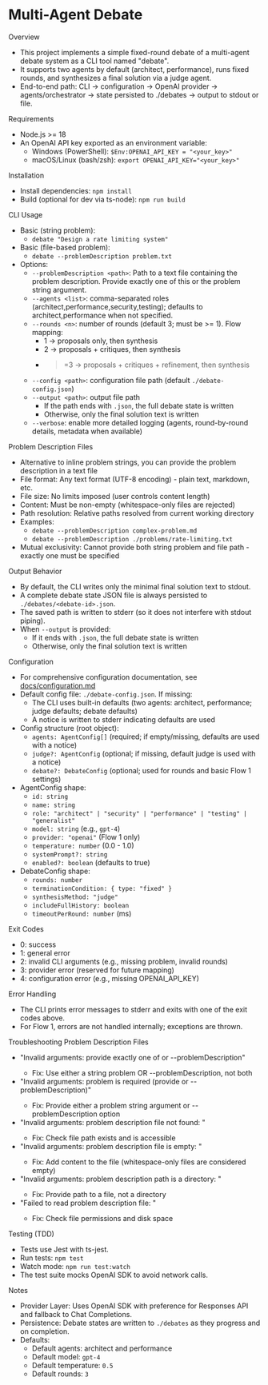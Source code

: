 # Multi-Agent Debate

Overview
- This project implements a simple fixed-round debate of a multi-agent debate system as a CLI tool named "debate".
- It supports two agents by default (architect, performance), runs fixed rounds, and synthesizes a final solution via a judge agent.
- End-to-end path: CLI → configuration → OpenAI provider → agents/orchestrator → state persisted to ./debates → output to stdout or file.

Requirements
- Node.js >= 18
- An OpenAI API key exported as an environment variable:
  - Windows (PowerShell): `$Env:OPENAI_API_KEY = "<your_key>"`
  - macOS/Linux (bash/zsh): `export OPENAI_API_KEY="<your_key>"`

Installation
- Install dependencies: `npm install`
- Build (optional for dev via ts-node): `npm run build`

CLI Usage
- Basic (string problem):
  - `debate "Design a rate limiting system"`
- Basic (file-based problem):
  - `debate --problemDescription problem.txt`
- Options:
  - `--problemDescription <path>`: Path to a text file containing the problem description. Provide exactly one of this or the problem string argument.
  - `--agents <list>`: comma-separated roles (architect,performance,security,testing); defaults to architect,performance when not specified.
  - `--rounds <n>`: number of rounds (default 3; must be >= 1). Flow mapping:
    - 1 → proposals only, then synthesis
    - 2 → proposals + critiques, then synthesis
    - >=3 → proposals + critiques + refinement, then synthesis
  - `--config <path>`: configuration file path (default `./debate-config.json`)
  - `--output <path>`: output file path
    - If the path ends with `.json`, the full debate state is written
    - Otherwise, only the final solution text is written
  - `--verbose`: enable more detailed logging (agents, round-by-round details, metadata when available)

Problem Description Files
- Alternative to inline problem strings, you can provide the problem description in a text file
- File format: Any text format (UTF-8 encoding) - plain text, markdown, etc.
- File size: No limits imposed (user controls content length)
- Content: Must be non-empty (whitespace-only files are rejected)
- Path resolution: Relative paths resolved from current working directory
- Examples:
  - `debate --problemDescription complex-problem.md`
  - `debate --problemDescription ./problems/rate-limiting.txt`
- Mutual exclusivity: Cannot provide both string problem and file path - exactly one must be specified

Output Behavior
- By default, the CLI writes only the minimal final solution text to stdout.
- A complete debate state JSON file is always persisted to `./debates/<debate-id>.json`.
- The saved path is written to stderr (so it does not interfere with stdout piping).
- When `--output` is provided:
  - If it ends with `.json`, the full debate state is written
  - Otherwise, only the final solution text is written

Configuration
- For comprehensive configuration documentation, see [docs/configuration.md](docs/configuration.md)
- Default config file: `./debate-config.json`. If missing:
  - The CLI uses built-in defaults (two agents: architect, performance; judge defaults; debate defaults)
  - A notice is written to stderr indicating defaults are used
- Config structure (root object):
  - `agents: AgentConfig[]` (required; if empty/missing, defaults are used with a notice)
  - `judge?: AgentConfig` (optional; if missing, default judge is used with a notice)
  - `debate?: DebateConfig` (optional; used for rounds and basic Flow 1 settings)
- AgentConfig shape:
  - `id: string`
  - `name: string`
  - `role: "architect" | "security" | "performance" | "testing" | "generalist"`
  - `model: string` (e.g., `gpt-4`)
  - `provider: "openai"` (Flow 1 only)
  - `temperature: number` (0.0 - 1.0)
  - `systemPrompt?: string`
  - `enabled?: boolean` (defaults to true)
- DebateConfig shape:
  - `rounds: number`
  - `terminationCondition: { type: "fixed" }`
  - `synthesisMethod: "judge"`
  - `includeFullHistory: boolean`
  - `timeoutPerRound: number` (ms)

Exit Codes
- 0: success
- 1: general error
- 2: invalid CLI arguments (e.g., missing problem, invalid rounds)
- 3: provider error (reserved for future mapping)
- 4: configuration error (e.g., missing OPENAI_API_KEY)

Error Handling
- The CLI prints error messages to stderr and exits with one of the exit codes above.
- For Flow 1, errors are not handled internally; exceptions are thrown.

Troubleshooting Problem Description Files
- "Invalid arguments: provide exactly one of <problem> or --problemDescription"
  - Fix: Use either a string problem OR --problemDescription, not both
- "Invalid arguments: problem is required (provide <problem> or --problemDescription)"
  - Fix: Provide either a problem string argument or --problemDescription option
- "Invalid arguments: problem description file not found: <path>"
  - Fix: Check file path exists and is accessible
- "Invalid arguments: problem description file is empty: <path>"
  - Fix: Add content to the file (whitespace-only files are considered empty)
- "Invalid arguments: problem description path is a directory: <path>"
  - Fix: Provide path to a file, not a directory
- "Failed to read problem description file: <error>"
  - Fix: Check file permissions and disk space

Testing (TDD)
- Tests use Jest with ts-jest.
- Run tests: `npm test`
- Watch mode: `npm run test:watch`
- The test suite mocks OpenAI SDK to avoid network calls.

Notes
- Provider Layer: Uses OpenAI SDK with preference for Responses API and fallback to Chat Completions.
- Persistence: Debate states are written to `./debates` as they progress and on completion.
- Defaults:
  - Default agents: architect and performance
  - Default model: `gpt-4`
  - Default temperature: `0.5`
  - Default rounds: `3`
